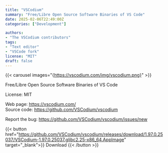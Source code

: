 ```yaml
---
title: "VSCodium"
summary: "Free/Libre Open Source Software Binaries of VS Code"
date: 2025-02-06T22:49:00Z
categories: ["Development"]

authors:
- "The VSCodium contributors"
tags: 
- "Text editor"
- "VSCode fork"
license: "MIT"
draft: false
---
```


{{< carousel images="{https://vscodium.com/img/vscodium.png}" >}}

Free/Libre Open Source Software Binaries of VS Code

License: MIT

Web page: <https://vscodium.com/>  
Source code: <https://github.com/VSCodium/vscodium>

Report the bug: <https://github.com/VSCodium/vscodium/issues/new>  

{{< button href="https://github.com/VSCodium/vscodium/releases/download/1.97.0.25037/VSCodium-1.97.0.25037.glibc2.25-x86_64.AppImage" target="_blank">}}
Download
{{< /button >}}